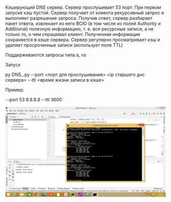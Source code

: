 Кэширующий DNS сервер.
Сервер прослушивает 53 порт. При первом запуске кэш пустой. Сервер получает от клиента рекурсивный запрос и выполняет разрешение запроса. Получив ответ, сервер разбирает пакет ответа, извлекает из него ВСЮ (в том
числе из полей Authority и Additional) полезную информацию, т. е. все ресурсные записи, а не
только то, о чем спрашивал клиент. Полученная информация сохраняется в кэше сервера.
Сервер регулярно просматривает кэш и удаляет просроченные записи (использует поле TTL)

Поддерживаются запросы типа a, ns

Запуск

py DNS_.py --port <порт для прослушивания> <ip старшего днс сервера> --ttl <время жизни записи в кэше>

Пример:

--port 53 8.8.8.8 --ttl 3600

![dns.jpg](dns.jpg)